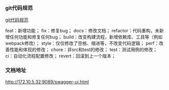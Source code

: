 ### git代码规范
[git代码规范](https://blog.csdn.net/ligang2585116/article/details/80284819)

feat：新增功能；
fix：修复bug；
docs：修改文档；
refactor：代码重构，未新增任何功能和修复任何bug；
build：改变构建流程，新增依赖库、工具等（例如webpack修改）；
style：仅仅修改了空格、缩进等，不改变代码逻辑；
perf：改善性能和体现的修改；
chore：非src和test的修改；
test：测试用例的修改；
ci：自动化流程配置修改；
revert：回滚到上一个版本；


### 文档地址
http://172.10.5.32:9089/swagger-ui.html